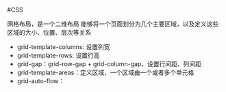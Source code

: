 
#CSS 


网格布局，是一个二维布局
能够将一个页面划分为几个主要区域，以及定义这些区域的大小、位置、层次等关系

- grid-template-columns: 设置列宽
- grid-template-rows: 设置行高
- grid-gap：grid-row-gap + grid-column-gap，设置行间距、列间距
- grid-template-areas：定义区域，一个区域由一个或者多个单元格
- grid-auto-flow：


